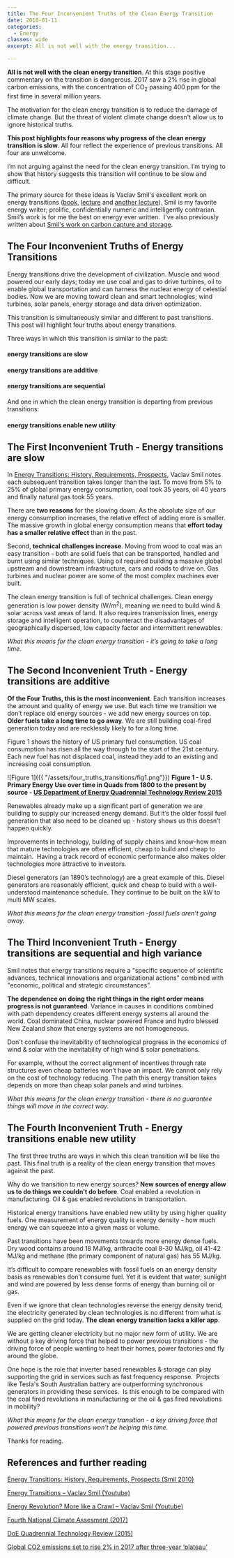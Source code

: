 ```yaml
---
title: The Four Inconvenient Truths of the Clean Energy Transition
date: 2018-01-11
categories:
  - Energy
classes: wide
excerpt: All is not well with the energy transition...

---
```

**All is not well with the clean energy transition**. At this stage positive commentary on the transition is dangerous. 2017 saw a 2% rise in global carbon emissions, with the concentration of CO<sub>2</sub> passing 400 ppm for the first time in several million years.

The motivation for the clean energy transition is to reduce the damage of climate change.  But the threat of violent climate change doesn't allow us to ignore historical truths.

**This post highlights four reasons why progress of the clean energy transition is slow**. All four reflect the experience of previous transitions. All four are unwelcome.

I’m not arguing against the need for the clean energy transition. I’m trying to show  that history suggests this transition will continue to be slow and difficult.

The primary source for these ideas is Vaclav Smil's excellent work on energy transitions ([book](https://www.amazon.co.uk/Energy-Transitions-History-Requirements-Prospects/dp/0313381771), [lecture](https://www.youtube.com/watch?v=5guXaWwQpe4) and [another lecture](https://www.youtube.com/watch?v=NxO3s0U5WdY)).  Smil is my favorite energy writer; prolific, confidentially numeric and intelligently contrarian. Smil’s work is for me the best on energy ever written.  I've also previously written about [Smil's work on carbon capture and storage](http://adgefficiency.com/energy-insights-vaclav-smil-on-carbon-capture-storage/).

## The Four Inconvenient Truths of Energy Transitions

Energy transitions drive the development of civilization. Muscle and wood powered our early days; today we use coal and gas to drive turbines, oil to enable global transportation and can harness the nuclear energy of celestial bodies.  Now we are moving toward clean and smart technologies; wind turbines, solar panels, energy storage and data driven optimization.

This transition is simultaneously similar and different to past transitions.  This post will highlight four truths about energy transitions.  

Three ways in which this transition is similar to the past:

#### energy transitions are **slow**

#### energy transitions are **additive**

#### energy transitions are **sequential**

And one in which the clean energy transition is departing from previous transitions:

#### energy transitions enable **new utility**

## The First Inconvenient Truth - Energy transitions are slow

In [Energy Transitions: History, Requirements, Prospects](https://www.amazon.co.uk/Energy-Transitions-History-Requirements-Prospects/dp/0313381771), Vaclav Smil notes each subsequent transition takes longer than the last.  To move from 5% to 25% of global primary energy consumption, coal took 35 years, oil 40 years and finally natural gas took 55 years.

There are **two reasons** for the slowing down. As the absolute size of our energy consumption increases, the relative effect of adding more is smaller. The massive growth in global energy consumption means that **effort today has a smaller relative effect** than in the past.

Second, **technical challenges increase**. Moving from wood to coal was an easy transition - both are solid fuels that can be transported, handled and burnt using similar techniques. Using oil required building a massive global upstream and downstream infrastructure, cars and roads to drive on. Gas turbines and nuclear power are some of the most complex machines ever built.

The clean energy transition is full of technical challenges. Clean energy generation is low power density (W/m<sup>2</sup>), meaning we need to build wind & solar across vast areas of land. It also requires transmission lines, energy storage and intelligent operation, to counteract the disadvantages of geographically dispersed, low capacity factor and intermittent renewables.

*What this means for the clean energy transition - it’s going to take a long time.*

## The Second Inconvenient Truth - Energy transitions are additive

**Of the Four Truths, this is the most inconvenient**. Each transition increases the amount and quality of energy we use. But each time we transition we don’t replace old energy sources - we add new energy sources on top. **Older fuels take a long time to go away**. We are still building coal-fired generation today and are recklessly likely to for a long time.

Figure 1 shows the history of US primary fuel consumption. US coal consumption has risen all the way through to the start of the 21st century. Each new fuel has not displaced coal, instead they add to an existing and increasing coal consumption.

![Figure 1]({{ "/assets/four_truths_transitions/fig1.png"}})
**Figure 1 - U.S. Primary Energy Use over time in Quads from 1800 to the present by source - [US Department of Energy Quadrennial Technology Review 2015](https://energy.gov/sites/prod/files/2015/09/f26/Quadrennial-Technology-Review-2015_0.pdf)**

Renewables already make up a significant part of generation we are building to supply our increased energy demand.  But it’s the older fossil fuel generation that also need to be cleaned up - history shows us this doesn’t happen quickly.

Improvements in technology, building of supply chains and know-how mean that mature technologies are often efficient, cheap to build and cheap to maintain.  Having a track record of economic performance also makes older technologies more attractive to investors.

Diesel generators (an 1890’s technology) are a great example of this. Diesel generators are reasonably efficient, quick and cheap to build with a well-understood maintenance schedule.  They continue to be built on the kW to multi MW scales.

*What this means for the clean energy transition -fossil fuels aren’t going away.*

## The Third Inconvenient Truth - Energy transitions are sequential and high variance

Smil notes that energy transitions require a "specific sequence of scientific advances, technical innovations and organizational actions" combined with "economic, political and strategic circumstances”.

**The dependence on doing the right things in the right order means progress is not guaranteed**.  Variance in causes in conditions combined with path dependency creates different energy systems all around the world. Coal dominated China, nuclear powered France and hydro blessed New Zealand show that energy systems are not homogeneous.

Don't confuse the inevitability of technological progress in the economics of wind & solar with the inevitability of high wind & solar penetrations.  

For example, without the correct alignment of incentives through rate structures even cheap batteries won’t have an impact. We cannot only rely on the cost of technology reducing.  The path this energy transition takes depends on more than cheap solar panels and wind turbines.

*What this means for the clean energy transition - there is no guarantee things will move in the correct way.*

## The Fourth Inconvenient Truth - Energy transitions enable new utility

The first three truths are ways in which this clean transition will be like the past. This final truth is a reality of the clean energy transition that moves against the past.

Why do we transition to new energy sources? **New sources of energy allow us to do things we couldn’t do before**.  Coal enabled a revolution in manufacturing. Oil & gas enabled revolutions in transportation.

Historical energy transitions have enabled new utility by using higher quality fuels. One measurement of energy quality is energy density - how much energy we can squeeze into a given mass or volume.

Past transitions have been movements towards more energy dense fuels. Dry wood contains around 18 MJ/kg, anthracite coal 8-30 MJ/kg, oil 41-42 MJ/kg and methane (the primary component of natural gas) has 55 MJ/kg.

It’s difficult to compare renewables with fossil fuels on an energy density basis as renewables don’t consume fuel. Yet it is evident that water, sunlight and wind are powered by less dense forms of energy than burning oil or gas.

Even if we ignore that clean technologies reverse the energy density trend, the electricity generated by clean technologies is no different from what is supplied on the grid today. **The clean energy transition lacks a killer app**.

We are getting cleaner electricity but no major new form of utility. We are without a key driving force that helped to power previous transitions - the driving force of people wanting to heat their homes, power factories and fly around the globe.

One hope is the role that inverter based renewables & storage can play supporting the grid in services such as fast frequency response.  Projects like Tesla's South Australian battery are outperforming synchronous generators in providing these services.  Is this enough to be compared with the coal fired revolutions in manufacturing or the oil & gas fired revolutions in mobility?

*What this means for the clean energy transition - a key driving force that powered previous transitions won't be helping this time.*

Thanks for reading.

## References and further reading

[Energy Transitions: History, Requirements, Prospects (Smil 2010)](https://www.amazon.co.uk/Energy-Transitions-History-Requirements-Prospects/dp/0313381771)

[Energy Transitions – Vaclav Smil (Youtube)](https://www.youtube.com/watch?v=NxO3s0U5WdY)

[Energy Revolution? More like a Crawl &#8211; Vaclav Smil (Youtube)](https://www.youtube.com/watch?v=5guXaWwQpe4)

[Fourth National Climate Assesment (2017)](https://science2017.globalchange.gov/downloads/CSSR2017_FullReport.pdf)

[DoE Quadrennial Technology Review (2015)](https://energy.gov/sites/prod/files/2015/09/f26/Quadrennial-Technology-Review-2015_0.pdf)

[Global CO2 emissions set to rise 2% in 2017 after three-year ‘plateau’](https://www.carbonbrief.org/analysis-global-co2-emissions-set-to-rise-2-percent-in-2017-following-three-year-plateau)
